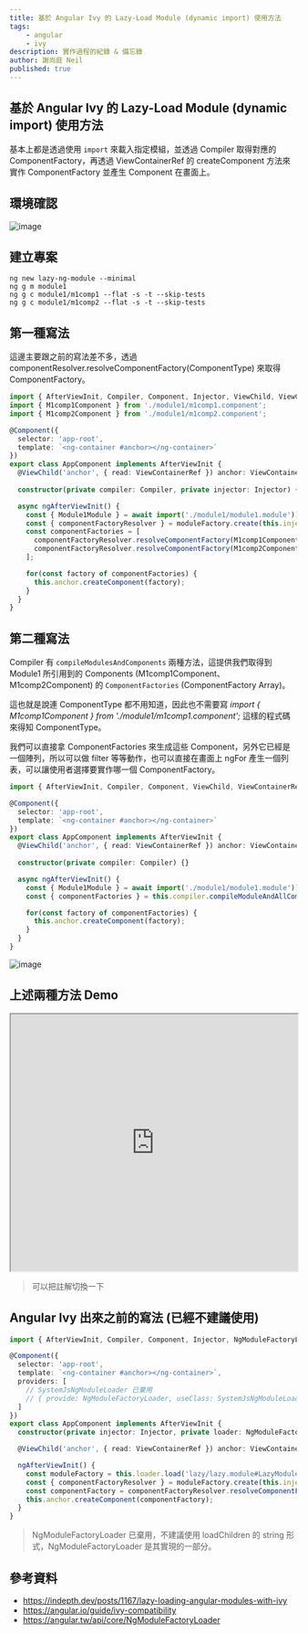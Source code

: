 ```yaml
---
title: 基於 Angular Ivy 的 Lazy-Load Module (dynamic import) 使用方法
tags:
    - angular
    - ivy
description: 實作過程的紀錄 & 備忘錄
author: 謝尚庭 Neil
published: true
---
```


## 基於 Angular Ivy 的 Lazy-Load Module (dynamic import) 使用方法

基本上都是透過使用 `import` 來載入指定模組，並透過 Compiler 取得對應的 ComponentFactory，再透過 ViewContainerRef 的 createComponent 方法來實作 ComponentFactory 並產生 Component 在畫面上。

## 環境確認

![image](https://i.imgur.com/nA3deCy.png)

## 建立專案

```shell
ng new lazy-ng-module --minimal
ng g m module1
ng g c module1/m1comp1 --flat -s -t --skip-tests
ng g c module1/m1comp2 --flat -s -t --skip-tests
```

## 第一種寫法

這邊主要跟之前的寫法差不多，透過　componentResolver.resolveComponentFactory(ComponentType) 來取得 ComponentFactory。

```typescript
import { AfterViewInit, Compiler, Component, Injector, ViewChild, ViewContainerRef } from '@angular/core';
import { M1comp1Component } from './module1/m1comp1.component';
import { M1comp2Component } from './module1/m1comp2.component';

@Component({
  selector: 'app-root',
  template: `<ng-container #anchor></ng-container>`
})
export class AppComponent implements AfterViewInit {
  @ViewChild('anchor', { read: ViewContainerRef }) anchor: ViewContainerRef;
  
  constructor(private compiler: Compiler, private injector: Injector) {}

  async ngAfterViewInit() {
    const { Module1Module } = await import('./module1/module1.module'));
    const { componentFactoryResolver } = moduleFactory.create(this.injector);
    const componentFactories = [
      componentFactoryResolver.resolveComponentFactory(M1comp1Component),
      componentFactoryResolver.resolveComponentFactory(M1comp2Component)
    ];

    for(const factory of componentFactories) {
      this.anchor.createComponent(factory);
    }
  }
}
```

## 第二種寫法

Compiler 有 `compileModulesAndComponents` 兩種方法，這提供我們取得到　Module1 所引用到的 Components (M1comp1Component、M1comp2Component) 的 `ComponentFactories` (ComponentFactory Array)。

這也就是說連 ComponentType 都不用知道，因此也不需要寫 *import { M1comp1Component } from './module1/m1comp1.component';* 這樣的程式碼來得知 ComponentType。

我們可以直接拿 ComponentFactories 來生成這些 Component，另外它已經是一個陣列，所以可以做 filter 等等動作，也可以直接在畫面上 ngFor 產生一個列表，可以讓使用者選擇要實作哪一個 ComponentFactory。

```typescript
import { AfterViewInit, Compiler, Component, ViewChild, ViewContainerRef } from '@angular/core';

@Component({
  selector: 'app-root',
  template: `<ng-container #anchor></ng-container>`
})
export class AppComponent implements AfterViewInit {
  @ViewChild('anchor', { read: ViewContainerRef }) anchor: ViewContainerRef;
  
  constructor(private compiler: Compiler) {}

  async ngAfterViewInit() {
    const { Module1Module } = await import('./module1/module1.module'));
    const { componentFactories } = this.compiler.compileModuleAndAllComponentsSync(Module1Module);

    for(const factory of componentFactories) {
      this.anchor.createComponent(factory);
    }
  }
}
```

![image](https://i.imgur.com/TwURoWC.png)

## 上述兩種方法 Demo

<iframe width="100%" height="450px" src="https://stackblitz.com/edit/lazy-ng-module?embed=1&file=src/app/app.component.ts"></iframe>

> 可以把註解切換一下

## Angular Ivy 出來之前的寫法 (已經不建議使用)

```typescript
import { AfterViewInit, Compiler, Component, Injector, NgModuleFactoryLoader, ViewChild, ViewContainerRef } from '@angular/core';

@Component({
  selector: 'app-root',
  template: `<ng-container #anchor></ng-container>`,
  providers: [
    // SystemJsNgModuleLoader 已棄用
    // { provide: NgModuleFactoryLoader, useClass: SystemJsNgModuleLoader }
  ]
})
export class AppComponent implements AfterViewInit {
  constructor(private injector: Injector, private loader: NgModuleFactoryLoader) {}

  @ViewChild('anchor', { read: ViewContainerRef }) anchor: ViewContainerRef;

  ngAfterViewInit() {
    const moduleFactory = this.loader.load('lazy/lazy.module#LazyModule');
    const { componentFactoryResolver } = moduleFactory.create(this.injector);
    const componentFactory = componentFactoryResolver.resolveComponentFactory(AComponent);  
    this.anchor.createComponent(componentFactory);
  }
}
```

> NgModuleFactoryLoader 已棄用，不建議使用 loadChildren 的 string 形式，NgModuleFactoryLoader 是其實現的一部分。

## 參考資料

- <https://indepth.dev/posts/1167/lazy-loading-angular-modules-with-ivy>
- <https://angular.io/guide/ivy-compatibility>
- <https://angular.tw/api/core/NgModuleFactoryLoader>
